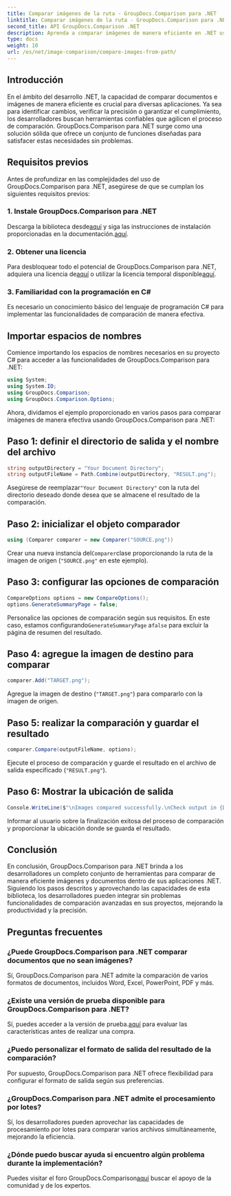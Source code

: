 ```yaml
---
title: Comparar imágenes de la ruta - GroupDocs.Comparison para .NET
linktitle: Comparar imágenes de la ruta - GroupDocs.Comparison para .NET
second_title: API GroupDocs.Comparison .NET
description: Aprenda a comparar imágenes de manera eficiente en .NET usando la biblioteca GroupDocs.Comparison. Siga la guía paso a paso para una integración perfecta.
type: docs
weight: 10
url: /es/net/image-comparison/compare-images-from-path/
---
```

## Introducción
En el ámbito del desarrollo .NET, la capacidad de comparar documentos e imágenes de manera eficiente es crucial para diversas aplicaciones. Ya sea para identificar cambios, verificar la precisión o garantizar el cumplimiento, los desarrolladores buscan herramientas confiables que agilicen el proceso de comparación. GroupDocs.Comparison para .NET surge como una solución sólida que ofrece un conjunto de funciones diseñadas para satisfacer estas necesidades sin problemas.
## Requisitos previos
Antes de profundizar en las complejidades del uso de GroupDocs.Comparison para .NET, asegúrese de que se cumplan los siguientes requisitos previos:
### 1. Instale GroupDocs.Comparison para .NET
 Descarga la biblioteca desde[aquí](https://releases.groupdocs.com/comparison/net/) y siga las instrucciones de instalación proporcionadas en la documentación.[aquí](https://reference.groupdocs.com/comparison/net/).
### 2. Obtener una licencia
 Para desbloquear todo el potencial de GroupDocs.Comparison para .NET, adquiera una licencia de[aquí](https://purchase.groupdocs.com/buy) o utilizar la licencia temporal disponible[aquí](https://purchase.groupdocs.com/temporary-license/).
### 3. Familiaridad con la programación en C#
Es necesario un conocimiento básico del lenguaje de programación C# para implementar las funcionalidades de comparación de manera efectiva.

## Importar espacios de nombres
Comience importando los espacios de nombres necesarios en su proyecto C# para acceder a las funcionalidades de GroupDocs.Comparison para .NET:
```csharp
using System;
using System.IO;
using GroupDocs.Comparison;
using GroupDocs.Comparison.Options;
```

Ahora, dividamos el ejemplo proporcionado en varios pasos para comparar imágenes de manera efectiva usando GroupDocs.Comparison para .NET:
## Paso 1: definir el directorio de salida y el nombre del archivo
```csharp
string outputDirectory = "Your Document Directory";
string outputFileName = Path.Combine(outputDirectory, "RESULT.png");
```
 Asegúrese de reemplazar`"Your Document Directory"` con la ruta del directorio deseado donde desea que se almacene el resultado de la comparación.
## Paso 2: inicializar el objeto comparador
```csharp
using (Comparer comparer = new Comparer("SOURCE.png"))
```
 Crear una nueva instancia del`Comparer`clase proporcionando la ruta de la imagen de origen (`"SOURCE.png"` en este ejemplo).
## Paso 3: configurar las opciones de comparación
```csharp
CompareOptions options = new CompareOptions();
options.GenerateSummaryPage = false;
```
 Personalice las opciones de comparación según sus requisitos. En este caso, estamos configurando`GenerateSummaryPage` a`false` para excluir la página de resumen del resultado.
## Paso 4: agregue la imagen de destino para comparar
```csharp
comparer.Add("TARGET.png");
```
Agregue la imagen de destino (`"TARGET.png"`) para compararlo con la imagen de origen.
## Paso 5: realizar la comparación y guardar el resultado
```csharp
comparer.Compare(outputFileName, options);
```
Ejecute el proceso de comparación y guarde el resultado en el archivo de salida especificado (`"RESULT.png"`).
## Paso 6: Mostrar la ubicación de salida
```csharp
Console.WriteLine($"\nImages compared successfully.\nCheck output in {Directory.GetCurrentDirectory()}.");
```
Informar al usuario sobre la finalización exitosa del proceso de comparación y proporcionar la ubicación donde se guarda el resultado.

## Conclusión
En conclusión, GroupDocs.Comparison para .NET brinda a los desarrolladores un completo conjunto de herramientas para comparar de manera eficiente imágenes y documentos dentro de sus aplicaciones .NET. Siguiendo los pasos descritos y aprovechando las capacidades de esta biblioteca, los desarrolladores pueden integrar sin problemas funcionalidades de comparación avanzadas en sus proyectos, mejorando la productividad y la precisión.
## Preguntas frecuentes
### ¿Puede GroupDocs.Comparison para .NET comparar documentos que no sean imágenes?
Sí, GroupDocs.Comparison para .NET admite la comparación de varios formatos de documentos, incluidos Word, Excel, PowerPoint, PDF y más.
### ¿Existe una versión de prueba disponible para GroupDocs.Comparison para .NET?
 Sí, puedes acceder a la versión de prueba.[aquí](https://releases.groupdocs.com/) para evaluar las características antes de realizar una compra.
### ¿Puedo personalizar el formato de salida del resultado de la comparación?
Por supuesto, GroupDocs.Comparison para .NET ofrece flexibilidad para configurar el formato de salida según sus preferencias.
### ¿GroupDocs.Comparison para .NET admite el procesamiento por lotes?
Sí, los desarrolladores pueden aprovechar las capacidades de procesamiento por lotes para comparar varios archivos simultáneamente, mejorando la eficiencia.
### ¿Dónde puedo buscar ayuda si encuentro algún problema durante la implementación?
 Puedes visitar el foro GroupDocs.Comparison[aquí](https://forum.groupdocs.com/c/comparison/12) buscar el apoyo de la comunidad y de los expertos.